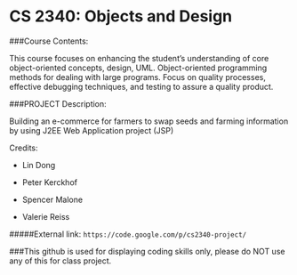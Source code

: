 CS 2340: Objects and Design
======

###Course Contents:

This course focuses on enhancing the student’s understanding of core object-oriented concepts, design, UML. Object-oriented programming methods for dealing with large programs. Focus on quality processes, effective debugging techniques, and testing to assure a quality product.

###PROJECT Description:
 
Building an e-commerce for farmers to swap seeds and farming information by using J2EE Web Application project (JSP)


Credits:


* Lin Dong

* Peter Kerckhof	

* Spencer Malone

* Valerie Reiss

#####External link: ```https://code.google.com/p/cs2340-project/```




###This github is used for displaying coding skills only, please do NOT use any of this for class project.